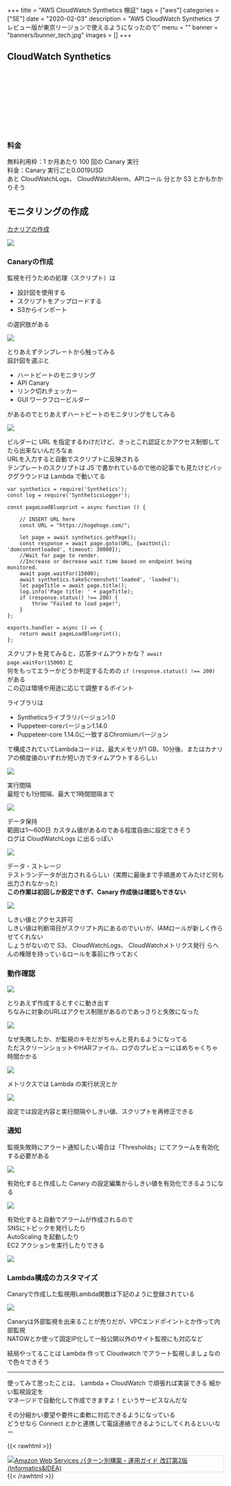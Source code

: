+++
title = "AWS CloudWatch Synthetics 検証"
tags = ["aws"]
categories = ["SE"]
date = "2020-02-03"
description = "AWS CloudWatch Synthetics プレビュー版が東京リージョンで使えるようになったので"
menu = ""
banner = "banners/bunner_tech.jpg"
images = []
+++

<!--more-->

## CloudWatch Synthetics
<div class="iframely-embed"><div class="iframely-responsive" style="height: 140px; padding-bottom: 0;"><a href="https://aws.amazon.com/jp/about-aws/whats-new/2020/01/amazon-cloudwatch-synthetics-available-13-additional-regions/" data-iframely-url="//cdn.iframe.ly/hC5PGJL?iframe=card-small"></a></div></div><script async src="//cdn.iframe.ly/embed.js" charset="utf-8"></script>  

### 料金
無料利用枠：1 か月あたり 100 回の Canary 実行  
料金：Canary 実行ごと0.0019USD  
あと CloudWatchLogs、 CloudWatchAlerm、APIコール 分とか S3 とかもかかりそう  

## モニタリングの作成  
<i class="fas fa-external-link-alt"></i> [カナリアの作成](https://docs.aws.amazon.com/AmazonCloudWatch/latest/monitoring/CloudWatch_Synthetics_Canaries.html)  

<img src="/images/2020/aws-cloudwatch/synthetics-01.png" />  

### Canaryの作成  
監視を行うための処理（スクリプト）は

* 設計図を使用する  
* スクリプトをアップロードする  
* S3からインポート  

の選択肢がある  

<img src="/images/2020/aws-cloudwatch/synthetics-02.png" />  

とりあえずテンプレートから触ってみる  
設計図を選ぶと  

* ハートビートのモニタリング  
* API Canary  
* リンク切れチェッカー   
* GUI ワークフロービルダー  

があるのでとりあえずハートビートのモニタリングをしてみる  

<img src="/images/2020/aws-cloudwatch/synthetics-03.png" />  

ビルダーに URL を指定するわけだけど、きっとこれ認証とかアクセス制御してたら出来ないんだろなぁ  
URLを入力すると自動でスクリプトに反映される  
テンプレートのスクリプトは JS で書かれているので他の記事でも見たけどバックグラウンドは Lambda で動いてる  

```
var synthetics = require('Synthetics');
const log = require('SyntheticsLogger');

const pageLoadBlueprint = async function () {

    // INSERT URL here
    const URL = "https://hogehoge.com/";

    let page = await synthetics.getPage();
    const response = await page.goto(URL, {waitUntil: 'domcontentloaded', timeout: 30000});
    //Wait for page to render.
    //Increase or decrease wait time based on endpoint being monitored.
    await page.waitFor(15000);
    await synthetics.takeScreenshot('loaded', 'loaded');
    let pageTitle = await page.title();
    log.info('Page title: ' + pageTitle);
    if (response.status() !== 200) {
        throw "Failed to load page!";
    }
};

exports.handler = async () => {
    return await pageLoadBlueprint();
};
```

スクリプトを見てみると、応答タイムアウトかな？ `await page.waitFor(15000)` と  
何をもってエラーかどうか判定するための `if (response.status() !== 200) ` がある  
この辺は環境や用途に応じて調整するポイント  

ライブラリは

* Syntheticsライブラリバージョン1.0
* Puppeteer-coreバージョン1.14.0
* Puppeteer-core 1.14.0に一致するChromiumバージョン

で構成されていてLambdaコードは、最大メモリが1 GB、10分後、またはカナリアの頻度値のいずれか短い方でタイムアウトするらしい  

<img src="/images/2020/aws-cloudwatch/synthetics-04.png" />  

実行間隔  
最短でも1分間隔、最大で1時間間隔まで  

<img src="/images/2020/aws-cloudwatch/synthetics-05.png" />  

データ保持  
範囲は1〜600日 カスタム値があるのである程度自由に設定できそう  
ログは CloudWatchLogs に出るっぽい  

<img src="/images/2020/aws-cloudwatch/synthetics-06.png" />  

データ・ストレージ  
テストランデータが出力されるらしい（実際に最後まで手順進めてみたけど何も出力されなかった）  
**この作業は初回しか設定できず、Canary 作成後は確認もできない**  

<img src="/images/2020/aws-cloudwatch/synthetics-07.png" />  

しきい値とアクセス許可  
しきい値は判断項目がスクリプト内にあるのでいいが、IAMロールが新しく作らせてくれない  
しょうがないので S3、 CloudWatchLogs、 CloudWatchメトリクス発行 らへんの権限を持っているロールを事前に作っておく  

### 動作確認  
<img src="/images/2020/aws-cloudwatch/synthetics-08.png" />  

とりあえず作成するとすぐに動き出す  
ちなみに対象のURLはアクセス制限があるのであっさりと失敗になった  

<img src="/images/2020/aws-cloudwatch/synthetics-09.png" />  

なぜ失敗したか、が監視のキモだがちゃんと見れるようになってる  
ただスクリーンショットやHARファイル、ログのプレビューにはめちゃくちゃ時間かかる  

<img src="/images/2020/aws-cloudwatch/synthetics-10.png" />  

メトリクスでは Lambda の実行状況とか  

<img src="/images/2020/aws-cloudwatch/synthetics-11.png" />  

設定では設定内容と実行間隔やしきい値、スクリプトを再修正できる  

### 通知
監視失敗時にアラート通知したい場合は「Thresholds」にてアラームを有効化する必要がある  

<img src="/images/2020/aws-cloudwatch/synthetics-12.png" />  

有効化すると作成した Canary の設定編集からしきい値を有効化できるようになる  

<img src="/images/2020/aws-cloudwatch/synthetics-13.png" />  

有効化すると自動でアラームが作成されるので  
SNSにトピックを発行したり  
AutoScaling を起動したり  
EC2 アクションを実行したりできる  

<img src="/images/2020/aws-cloudwatch/synthetics-14.png" />  

### Lambda構成のカスタマイズ
Canaryで作成した監視用Lambda関数は下記のように登録されている  

<img src="/images/2020/aws-cloudwatch/synthetics-15.png" />  

Canaryは外部監視を出来ることが売りだが、VPCエンドポイントとか作って内部監視  
NATGWとか使って固定IP化して一般公開以外のサイト監視にも対応など

結局やってることは Lambda 作って Cloudwatch でアラート監視しましょなので色々できそう  

---
使ってみて思ったことは、 Lambda + CloudWatch で頑張れば実装できる 細かい監視設定を  
マネージドで自動化して作成できますよ！というサービスなんだな  

その分細かい要望や要件に柔軟に対応できるようになっている  
どうせなら Connect とかと連携して電話連絡できるようにしてくれるといいなー  

{{< rawhtml >}}
<div style="border: dashed 1px #ccc;">
<a href="http://www.amazon.co.jp/exec/obidos/ASIN/4797392576/sinokyoufu-22/ref=nosim/" name="amazletlink" target="_blank"><img src="https://images-fe.ssl-images-amazon.com/images/I/61iiVnqAeGL._SL160_.jpg" alt="Amazon Web Services パターン別構築・運用ガイド 改訂第2版 (Informatics&IDEA)" style="border: none;" /></a>
</div>
{{< /rawhtml >}}
